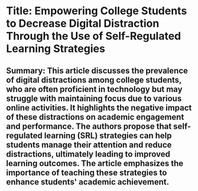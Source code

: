 # Title: Empowering College Students to Decrease Digital Distraction Through the Use of Self-Regulated Learning Strategies

## Summary: This article discusses the prevalence of digital distractions among college students, who are often proficient in technology but may struggle with maintaining focus due to various online activities. It highlights the negative impact of these distractions on academic engagement and performance. The authors propose that self-regulated learning (SRL) strategies can help students manage their attention and reduce distractions, ultimately leading to improved learning outcomes. The article emphasizes the importance of teaching these strategies to enhance students' academic achievement.